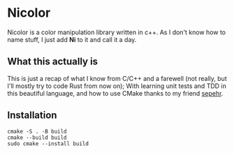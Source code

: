 # Nicolor
Nicolor is a color manipulation library written in c++.
As I don't know how to name stuff, I just add **Ni** to it and call it a day.  

## What this actually is
This is just a recap of what I know from C/C++ and a farewell (not really, but I'll mostly try to code Rust from now on);
With learning unit tests and TDD in this beautiful language, and how to use CMake thanks to my friend [sepehr](https://github.com/Sephixum).

## Installation
```
cmake -S . -B build
cmake --build build
sudo cmake --install build
```
